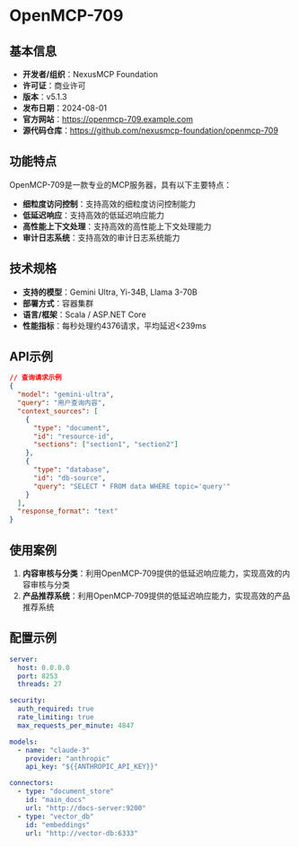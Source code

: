 # OpenMCP-709

## 基本信息

- **开发者/组织**：NexusMCP Foundation
- **许可证**：商业许可
- **版本**：v5.1.3
- **发布日期**：2024-08-01
- **官方网站**：https://openmcp-709.example.com
- **源代码仓库**：https://github.com/nexusmcp-foundation/openmcp-709

## 功能特点

OpenMCP-709是一款专业的MCP服务器，具有以下主要特点：

- **细粒度访问控制**：支持高效的细粒度访问控制能力
- **低延迟响应**：支持高效的低延迟响应能力
- **高性能上下文处理**：支持高效的高性能上下文处理能力
- **审计日志系统**：支持高效的审计日志系统能力


## 技术规格

- **支持的模型**：Gemini Ultra, Yi-34B, Llama 3-70B
- **部署方式**：容器集群
- **语言/框架**：Scala / ASP.NET Core
- **性能指标**：每秒处理约4376请求，平均延迟<239ms

## API示例

```json
// 查询请求示例
{
  "model": "gemini-ultra",
  "query": "用户查询内容",
  "context_sources": [
    {
      "type": "document",
      "id": "resource-id",
      "sections": ["section1", "section2"]
    },
    {
      "type": "database",
      "id": "db-source",
      "query": "SELECT * FROM data WHERE topic='query'"
    }
  ],
  "response_format": "text"
}
```

## 使用案例

1. **内容审核与分类**：利用OpenMCP-709提供的低延迟响应能力，实现高效的内容审核与分类
2. **产品推荐系统**：利用OpenMCP-709提供的低延迟响应能力，实现高效的产品推荐系统


## 配置示例

```yaml
server:
  host: 0.0.0.0
  port: 8253
  threads: 27

security:
  auth_required: true
  rate_limiting: true
  max_requests_per_minute: 4847

models:
  - name: "claude-3"
    provider: "anthropic"
    api_key: "${{ANTHROPIC_API_KEY}}"

connectors:
  - type: "document_store"
    id: "main_docs"
    url: "http://docs-server:9200"
  - type: "vector_db"
    id: "embeddings"
    url: "http://vector-db:6333"
```
